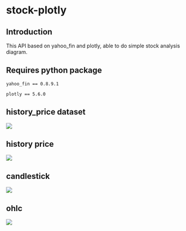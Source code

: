 # stock-plotly

## Introduction

This API based on yahoo_fin and plotly, able to do simple stock analysis diagram.

## Requires python package
```
yahoo_fin == 0.8.9.1

plotly == 5.6.0
```

## history_price dataset

![](https://i.imgur.com/wy5l53p.jpg)

## history price
![](https://i.imgur.com/y6pCUNh.png)

## candlestick
![](https://i.imgur.com/2sOpoF2.png)

## ohlc
![](https://i.imgur.com/R4mqQUh.png)